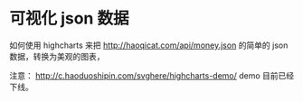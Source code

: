 # 可视化 json 数据

如何使用 highcharts 来把 http://haoqicat.com/api/money.json 的简单的 json 数据，转换为美观的图表，

注意： http://c.haoduoshipin.com/svghere/highcharts-demo/ demo 目前已经下线。
